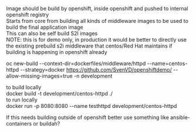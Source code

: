 Image should be build by openshift, inside openshift and pushed to internal openshift registry  
Starts from core from building all kinds of middleware images to be used to build the final application image  
This can also be self build S2I images  
NOTE: this is for demo only, in production it would be better to directly use the existing prebuild s2i middleware that centos/Red Hat maintains if building is happening in openshift already  

oc new-build --context-dir=dockerfiles/middleware/httpd --name=centos-httpd --strategy=docker  https://github.com/SvenVD/openshiftdemo/ --allow-missing-images=true -n development  

to build locally  
docker build -t development/centos-httpd ./  
to run locally   
docker run  -p 8080:8080 --name testhttpd development/centos-httpd  


If this needs building outside of openshift better use something like ansible-containers or buildah?  

